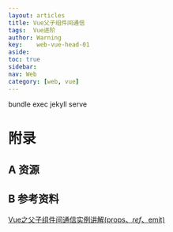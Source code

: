 ```yaml
---
layout: articles
title: Vue父子组件间通信
tags:  Vue进阶
author: Warning
key:    web-vue-head-01
aside:
toc: true
sidebar:
nav: Web
category: [web, vue]
---
```


bundle exec jekyll serve
<!--more-->


# 附录
## A 资源
## B 参考资料
[Vue之父子组件间通信实例讲解(props、$ref、$emit)](https://blog.csdn.net/SpringRolls/article/details/112852716)



